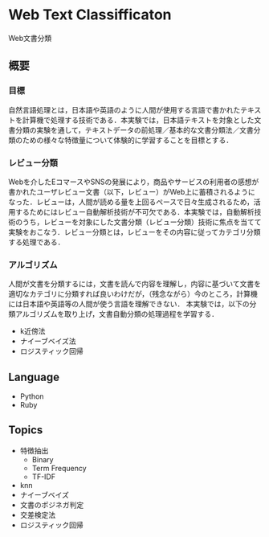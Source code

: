 # Web Text Classifficaton
Web文書分類　

## 概要
### 目標
自然言語処理とは，日本語や英語のように人間が使用する言語で書かれたテキストを計算機で処理する技術である．本実験では，日本語テキストを対象とした文書分類の実験を通して，テキストデータの前処理／基本的な文書分類法／文書分類のための様々な特徴量について体験的に学習することを目標とする．

### レビュー分類

Webを介したEコマースやSNSの発展により，商品やサービスの利用者の感想が書かれたユーザレビュー文書（以下，レビュー）がWeb上に蓄積されるようになった．レビューは，人間が読める量を上回るペースで日々生成されるため，活用するためにはレビュー自動解析技術が不可欠である．本実験では，自動解析技術のうち，レビューを対象にした文書分類（レビュー分類）技術に焦点を当てて実験をおこなう．レビュー分類とは，レビューをその内容に従ってカテゴリ分類する処理である．

### アルゴリズム

人間が文書を分類するには，文書を読んで内容を理解し，内容に基づいて文書を適切なカテゴリに分類すれば良いわけだが，（残念ながら）今のところ，計算機には日本語や英語等の人間が使う言語を理解できない． 本実験では，以下の分類アルゴリズムを取り上げ，文書自動分類の処理過程を学習する．

- k近傍法
- ナイーブベイズ法
- ロジスティック回帰

## Language
- Python
- Ruby

## Topics

- 特徴抽出
  - Binary
  - Term Frequency
  - TF-IDF
- knn
- ナイーブベイズ
- 文書のポジネガ判定
- 交差検定法
- ロジスティック回帰



